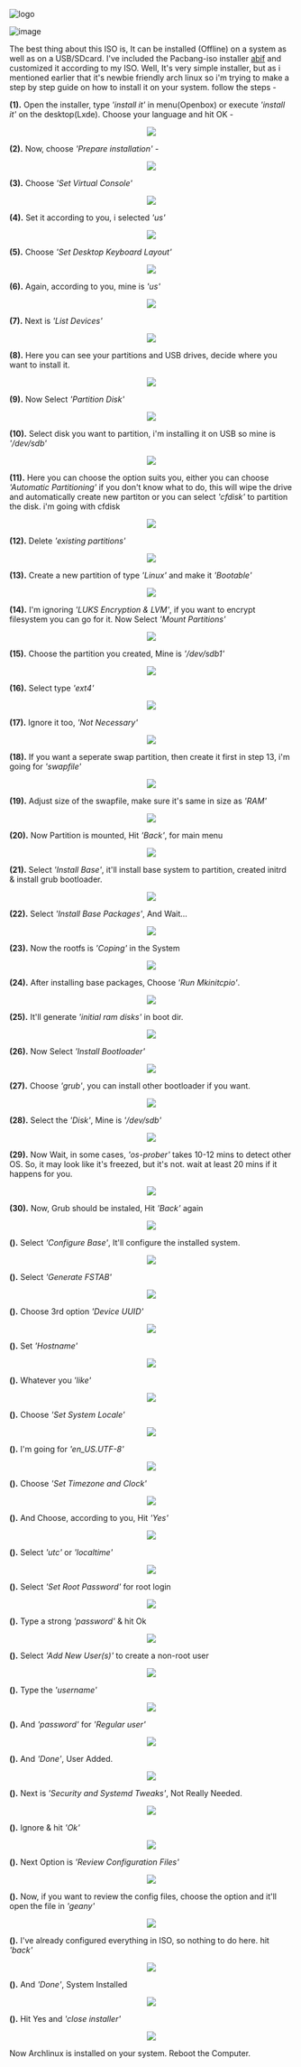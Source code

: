 ![logo](https://raw.githubusercontent.com/adi1090x/archlinux/master/images/logo_inst.png) <br />

![image](https://raw.githubusercontent.com/adi1090x/archlinux/master/images/install.jpeg) <br />

The best thing about this ISO is, It can be installed (Offline) on a system as well as on a USB/SDcard. I've included the Pacbang-iso installer [abif](https://github.com/adi1090x/archlinux/tree/master/customiso/airootfs/abif-master) and customized it according to my ISO. Well, It's very simple installer, but as i mentioned earlier that it's newbie friendly arch linux so i'm trying to make a step by step guide on how to install it on your system. follow the steps - 

**(1).** Open the installer, type *'install it'* in menu(Openbox) or execute *'install it'* on the desktop(Lxde). Choose your language and hit OK -
<p align="center">
  <img src="https://raw.githubusercontent.com/adi1090x/archlinux/master/images/Installer/abif_1.png">
</p>

**(2).** Now, choose *'Prepare installation'* -
<p align="center">
  <img src="https://raw.githubusercontent.com/adi1090x/archlinux/master/images/Installer/abif_2.png">
</p>

**(3).** Choose *'Set Virtual Console'*
<p align="center">
  <img src="https://raw.githubusercontent.com/adi1090x/archlinux/master/images/Installer/abif_3.png">
</p>

**(4).** Set it according to you, i selected *'us'*
<p align="center">
  <img src="https://raw.githubusercontent.com/adi1090x/archlinux/master/images/Installer/abif_4.png">
</p>

**(5).** Choose *'Set Desktop Keyboard Layout'*
<p align="center">
  <img src="https://raw.githubusercontent.com/adi1090x/archlinux/master/images/Installer/abif_5.png">
</p>

**(6).** Again, according to you, mine is *'us'*
<p align="center">
  <img src="https://raw.githubusercontent.com/adi1090x/archlinux/master/images/Installer/abif_6.png">
</p>

**(7).** Next is *'List Devices'*
<p align="center">
  <img src="https://raw.githubusercontent.com/adi1090x/archlinux/master/images/Installer/abif_7.png">
</p>

**(8).** Here you can see your partitions and USB drives, decide where you want to install it.
<p align="center">
  <img src="https://raw.githubusercontent.com/adi1090x/archlinux/master/images/Installer/abif_8.png">
</p>

**(9).** Now Select *'Partition Disk'*
<p align="center">
  <img src="https://raw.githubusercontent.com/adi1090x/archlinux/master/images/Installer/abif_9.png">
</p>

**(10).** Select disk you want to partition, i'm installing it on USB so mine is *'/dev/sdb'*
<p align="center">
  <img src="https://raw.githubusercontent.com/adi1090x/archlinux/master/images/Installer/abif_10.png">
</p>

**(11).** Here you can choose the option suits you, either you can choose *'Automatic Partitioning'* if you don't know what to do, this will wipe the drive and automatically create new partiton or you can select *'cfdisk'* to partition the disk. i'm going with cfdisk
<p align="center">
  <img src="https://raw.githubusercontent.com/adi1090x/archlinux/master/images/Installer/abif_11.png">
</p>

**(12).** Delete *'existing partitions'*
<p align="center">
  <img src="https://raw.githubusercontent.com/adi1090x/archlinux/master/images/Installer/abif_12.png">
</p>

**(13).** Create a new partition of type *'Linux'* and make it *'Bootable'*
<p align="center">
  <img src="https://raw.githubusercontent.com/adi1090x/archlinux/master/images/Installer/abif_13.png">
</p>

**(14).** I'm ignoring *'LUKS Encryption & LVM'*, if you want to encrypt filesystem you can go for it. Now Select *'Mount Partitions'*
<p align="center">
  <img src="https://raw.githubusercontent.com/adi1090x/archlinux/master/images/Installer/abif_14.png">
</p>

**(15).** Choose the partition you created, Mine is *'/dev/sdb1'*
<p align="center">
  <img src="https://raw.githubusercontent.com/adi1090x/archlinux/master/images/Installer/abif_15.png">
</p>

**(16).** Select type *'ext4'*
<p align="center">
  <img src="https://raw.githubusercontent.com/adi1090x/archlinux/master/images/Installer/abif_16.png">
</p>

**(17).** Ignore it too, *'Not Necessary'*
<p align="center">
  <img src="https://raw.githubusercontent.com/adi1090x/archlinux/master/images/Installer/abif_17.png">
</p>

**(18).** If you want a seperate swap partition, then create it first in step 13, i'm going for *'swapfile'*
<p align="center">
  <img src="https://raw.githubusercontent.com/adi1090x/archlinux/master/images/Installer/abif_18.png">
</p>

**(19).** Adjust size of the swapfile, make sure it's same in size as *'RAM'*
<p align="center">
  <img src="https://raw.githubusercontent.com/adi1090x/archlinux/master/images/Installer/abif_19.png">
</p>

**(20).** Now Partition is mounted, Hit *'Back'*, for main menu
<p align="center">
  <img src="https://raw.githubusercontent.com/adi1090x/archlinux/master/images/Installer/abif_20.png">
</p>

**(21).** Select *'Install Base'*, it'll install base system to partition, created initrd & install grub bootloader.
<p align="center">
  <img src="https://raw.githubusercontent.com/adi1090x/archlinux/master/images/Installer/abif_21.png">
</p>

**(22).** Select *'Install Base Packages'*, And Wait...
<p align="center">
  <img src="https://raw.githubusercontent.com/adi1090x/archlinux/master/images/Installer/abif_22.png">
</p>

**(23).** Now the rootfs is *'Coping'* in the System
<p align="center">
  <img src="https://raw.githubusercontent.com/adi1090x/archlinux/master/images/Installer/abif_23.png">
</p>

**(24).** After installing base packages, Choose *'Run Mkinitcpio'*.
<p align="center">
  <img src="https://raw.githubusercontent.com/adi1090x/archlinux/master/images/Installer/abif_24.png">
</p>

**(25).** It'll generate *'initial ram disks'* in boot dir.
<p align="center">
  <img src="https://raw.githubusercontent.com/adi1090x/archlinux/master/images/Installer/abif_25.png">
</p>

**(26).** Now Select *'Install Bootloader'*
<p align="center">
  <img src="https://raw.githubusercontent.com/adi1090x/archlinux/master/images/Installer/abif_26.png">
</p>

**(27).** Choose *'grub'*, you can install other bootloader if you want.
<p align="center">
  <img src="https://raw.githubusercontent.com/adi1090x/archlinux/master/images/Installer/abif_27.png">
</p>

**(28).** Select the *'Disk'*, Mine is *'/dev/sdb'*
<p align="center">
  <img src="https://raw.githubusercontent.com/adi1090x/archlinux/master/images/Installer/abif_28.png">
</p>

**(29).** Now Wait, in some cases, *'os-prober'* takes 10-12 mins to detect other OS. So, it may look like it's freezed, but it's not. wait at least 20 mins if it happens for you.
<p align="center">
  <img src="https://raw.githubusercontent.com/adi1090x/archlinux/master/images/Installer/abif_29.png">
</p>

**(30).** Now, Grub should be instaled, Hit *'Back'* again
<p align="center">
  <img src="https://raw.githubusercontent.com/adi1090x/archlinux/master/images/Installer/abif_30.png">
</p>

**().** Select *'Configure Base'*, It'll configure the installed system.
<p align="center">
  <img src="https://raw.githubusercontent.com/adi1090x/archlinux/master/images/Installer/abif_31.png">
</p>

**().** Select *'Generate FSTAB'*
<p align="center">
  <img src="https://raw.githubusercontent.com/adi1090x/archlinux/master/images/Installer/abif_32.png">
</p>

**().** Choose 3rd option *'Device UUID'*
<p align="center">
  <img src="https://raw.githubusercontent.com/adi1090x/archlinux/master/images/Installer/abif_33.png">
</p>

**().** Set *'Hostname'*
<p align="center">
  <img src="https://raw.githubusercontent.com/adi1090x/archlinux/master/images/Installer/abif_34.png">
</p>

**().** Whatever you *'like'*
<p align="center">
  <img src="https://raw.githubusercontent.com/adi1090x/archlinux/master/images/Installer/abif_35.png">
</p>

**().** Choose *'Set System Locale'*
<p align="center">
  <img src="https://raw.githubusercontent.com/adi1090x/archlinux/master/images/Installer/abif_36.png">
</p>

**().** I'm going for *'en_US.UTF-8'*
<p align="center">
  <img src="https://raw.githubusercontent.com/adi1090x/archlinux/master/images/Installer/abif_37.png">
</p>

**().** Choose *'Set Timezone and Clock'*
<p align="center">
  <img src="https://raw.githubusercontent.com/adi1090x/archlinux/master/images/Installer/abif_38.png">
</p>

**().** And Choose, according to you, Hit *'Yes'*
<p align="center">
  <img src="https://raw.githubusercontent.com/adi1090x/archlinux/master/images/Installer/abif_39.png">
</p>

**().** Select *'utc'* or *'localtime'*
<p align="center">
  <img src="https://raw.githubusercontent.com/adi1090x/archlinux/master/images/Installer/abif_40.png">
</p>

**().** Select *'Set Root Password'* for root login
<p align="center">
  <img src="https://raw.githubusercontent.com/adi1090x/archlinux/master/images/Installer/abif_41.png">
</p>

**().** Type a strong *'password'* & hit Ok
<p align="center">
  <img src="https://raw.githubusercontent.com/adi1090x/archlinux/master/images/Installer/abif_42.png">
</p>

**().** Select *'Add New User(s)'* to create a non-root user
<p align="center">
  <img src="https://raw.githubusercontent.com/adi1090x/archlinux/master/images/Installer/abif_43.png">
</p>

**().** Type the *'username'*
<p align="center">
  <img src="https://raw.githubusercontent.com/adi1090x/archlinux/master/images/Installer/abif_44.png">
</p>

**().** And *'password'* for *'Regular user'*
<p align="center">
  <img src="https://raw.githubusercontent.com/adi1090x/archlinux/master/images/Installer/abif_45.png">
</p>

**().** And *'Done'*, User Added.
<p align="center">
  <img src="https://raw.githubusercontent.com/adi1090x/archlinux/master/images/Installer/abif_46.png">
</p>

**().** Next is *'Security and Systemd Tweaks'*, Not Really Needed.
<p align="center">
  <img src="https://raw.githubusercontent.com/adi1090x/archlinux/master/images/Installer/abif_47.png">
</p>

**().** Ignore & hit *'Ok'*
<p align="center">
  <img src="https://raw.githubusercontent.com/adi1090x/archlinux/master/images/Installer/abif_48.png">
</p>

**().** Next Option is *'Review Configuration Files'*
<p align="center">
  <img src="https://raw.githubusercontent.com/adi1090x/archlinux/master/images/Installer/abif_49.png">
</p>

**().** Now, if you want to review the config files, choose the option and it'll open the file in *'geany'*
<p align="center">
  <img src="https://raw.githubusercontent.com/adi1090x/archlinux/master/images/Installer/abif_50.png">
</p>

**().** I've already configured everything in ISO, so nothing to do here. hit *'back'*
<p align="center">
  <img src="https://raw.githubusercontent.com/adi1090x/archlinux/master/images/Installer/abif_51.png">
</p>

**().** And *'Done'*, System Installed
<p align="center">
  <img src="https://raw.githubusercontent.com/adi1090x/archlinux/master/images/Installer/abif_52.png">
</p>

**().** Hit Yes and *'close installer'*
<p align="center">
  <img src="https://raw.githubusercontent.com/adi1090x/archlinux/master/images/Installer/abif_53.png">
</p>

Now Archlinux is installed on your system. Reboot the Computer.<br />
